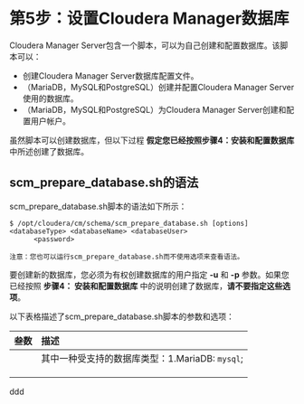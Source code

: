 第5步：设置Cloudera Manager数据库
================================================================================
Cloudera Manager Server包含一个脚本，可以为自己创建和配置数据库。该脚本可以：
+ 创建Cloudera Manager Server数据库配置文件。
+ （MariaDB，MySQL和PostgreSQL）创建并配置Cloudera Manager Server使用的数据库。
+ （MariaDB，MySQL和PostgreSQL）为Cloudera Manager Server创建和配置用户帐户。

虽然脚本可以创建数据库，但以下过程 **假定您已经按照步骤4：安装和配置数据库** 中所述创建了数据库。

## scm_prepare_database.sh的语法
scm_prepare_database.sh脚本的语法如下所示：
```shell
$ /opt/cloudera/cm/schema/scm_prepare_database.sh [options] <databaseType> <databaseName> <databaseUser>
      <password>
```
```
注意：您也可以运行scm_prepare_database.sh而不使用选项来查看语法。
```
要创建新的数据库，您必须为有权创建数据库的用户指定 **-u** 和 **-p** 参数。如果您已经按照 **步骤4：
安装和配置数据库** 中的说明创建了数据库，**请不要指定这些选项**。

以下表格描述了scm_prepare_database.sh脚本的参数和选项：

| 叁数 | 描述 |
| :------------- | :------------- |
| **<databaseType>** | 其中一种受支持的数据库类型：1.MariaDB: `mysql`; |
|  |  |
|  |  |
|  |  |









































ddd
